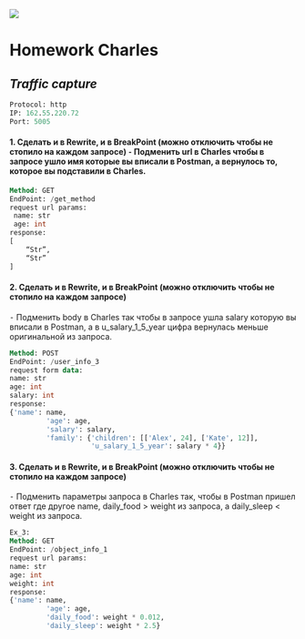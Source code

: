 ![](https://cdn-laravel.vapor.cloud/image/nstack/translate_values/charles_IPjFgz7Fvv.png)

# Homework Charles

## _Traffic capture_

```sql
Protocol: http
IP: 162.55.220.72
Port: 5005
```
#### 1. Сделать и в Rewrite, и в BreakPoint (можно отключить чтобы не стопило на каждом запросе) ⁃ Подменить url в Charles чтобы в запросе ушло имя которые вы вписали в Postman, а вернулось то, которое вы подставили в Charles.

```sql
Method: GET
EndPoint: /get_method
request url params: 
 name: str
 age: int
response: 
[
    “Str”,
    “Str”
]
```

#### 2. Сделать и в Rewrite, и в BreakPoint (можно отключить чтобы не стопило на каждом запросе)
 ⁃ Подменить body в Charles так чтобы в запросе ушла salary которую вы вписали в Postman, а в u_salary_1_5_year цифра вернулась меньше оригинальной из запроса.
 
 ```sql
Method: POST
EndPoint: /user_info_3
request form data: 
 name: str
 age: int
 salary: int
response: 
{'name': name,
          'age': age,
          'salary': salary,
          'family': {'children': [['Alex', 24], ['Kate', 12]],
                     'u_salary_1_5_year': salary * 4}}
```

#### 3. Сделать и в Rewrite, и в BreakPoint (можно отключить чтобы не стопило на каждом запросе)
 ⁃ Подменить параметры запроса в Charles так, чтобы в Postman пришел ответ где другое name, daily_food > weight из запроса, а daily_sleep < weight из запроса.
 
 ```sql
Ex_3:
Method: GET
EndPoint: /object_info_1
request url params: 
 name: str
 age: int
 weight: int
response: 
{'name': name,
          'age': age,
          'daily_food': weight * 0.012,
          'daily_sleep': weight * 2.5}
```
